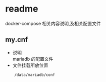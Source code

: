 # readme
docker-compose 相关内容说明,及相关配置文件

## my.cnf
- 说明  
  mariadb 的配置文件
- 文件挂载所放位置
```
	/data/mariadb/conf
```
